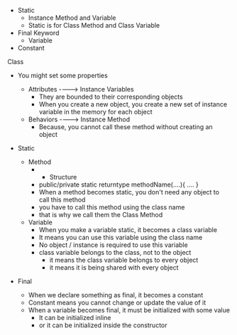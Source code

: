 - Static
    - Instance Method and Variable
    - Static is for Class Method and Class Variable
- Final Keyword
    - Variable
- Constant


Class
- You might set some properties
    - Attributes ----> Instance Variables
        - They are bounded to their corresponding objects
        - When you create a new object, you create a new set of instance variable in the memory for each object
    - Behaviors ----> Instance Method
        - Because, you cannot call these method without creating an object


- Static
    - Method
        - - Structure
        - public/private static returntype methodName(....){  .... }
        - When a method becomes static, you don't need any object to call this method
        - you have to call this method using the class name
        - that is why we call them the Class Method
    - Variable
        - When you make a variable static, it becomes a class variable
        - It means you can use this variable using the class name
        - No object / instance is required to use this variable
        - class variable belongs to the class, not to the object
            - it means the class variable belongs to every object
            - it means it is being shared with every object

- Final
    - When we declare something as final, it becomes a constant
    - Constant means you cannot change or update the value of it
    - When a variable becomes final, it must be initialized with some value
        - It can be initialized inline
        - or it can be initialized inside the constructor